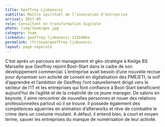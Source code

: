 ```yaml
---
title: Geoffrey Ljubanovic
subtitle: Maître spirituel de l’innovation d’entreprise
arrival: 2017-09
role: Consultant en transformation digitale
photo: /img/team/geo.jpg
category: team
linkedin: geoffrey-ljubanovic-121b406a
permalink: /fr/team/geoffrey-ljubanovic
layout: page-separate
---
```

C’est après un parcours en management et géo-stratégie à Kedge BS Marseille que Geoffrey rejoint Boot-Start dans le cadre de son développement commercial. L’entreprise avait besoin d’une nouvelle recrue pour dynamiser son activité de conseil en digitalisation des PME/ETI, la soif d’apprendre et l’ambition de Geoffrey l’ont naturellement dirigé vers le secteur de l’IT et les entreprises qui font confiance à Boot-Start bénéficient aujourd’hui de l’agilité et de la créativité de ce jeune manager. De salons en keynote, il aime rencontrer de nouvelles personnes et nouer des relations professionnelles partout où il se trouve. Il possède également des compétences aguerries en animation d’afterworks et rêve de combattre le crime dans un costume moulant. A défaut, il entend bien, à court et moyen terme, sauver les entreprises du manque de numérisation de leur activité.